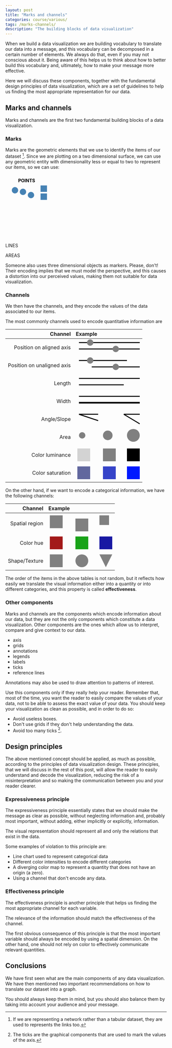```yaml
---
layout: post
title: "Marks and channels"
categories: course/various/
tags: /marks-channels/
description: "The building blocks of data visualization"
---
```


When we build a data visualization we are building vocabulary
to translate our data into a message, and this vocabulary can be decomposed in 
a certain number of elements.
We always do that, even if you may not conscious about it.
Being aware of this helps us to think about how to better build this vocabulary
and, ultimately, how to make your message more effective.

Here we will discuss these components, together with the
fundamental design principles of data visualization, which are a set of 
guidelines to help us finding the most appropriate representation for our data.

## Marks and channels

Marks and channels are the first two fundamental building blocks of a
data visualization.

### Marks
Marks are the geometric elements that we use to identify the items
of our dataset [^1].
Since we are plotting on a two dimensional surface, we can use any geometric entity
with dimensionality less or equal to two to represent our items, so we can use:

<svg height="180" width="95%" style="margin:2%; font-weight: bold">
<text x="30" y="15"> POINTS </text>
  <circle cx="20" cy="40" r="10" fill="steelblue" />
  <circle cx="45" cy="45" r="10" fill="steelblue" />
  <circle cx="70" cy="55" r="10" fill="steelblue" />
  <rect x="100" y="25" width="20" height=20 fill="steelblue" />
  <rect x="100" y="50" width="20" height=20 fill="steelblue" />

<text x="315" y="15"> LINES </text>
<line x1="270" y1="40" x2="420" y2="40" style="color:black; width:20px; stroke:black; stroke-width:3px"/>
<line x1="270" y1="80" x2="420" y2="60" style="color:black; width:20px; stroke:black; stroke-width:3px"/>
<line x1="270" y1="100" x2="420" y2="120" style="color:black; width:20px; stroke:black; stroke-width:3px"/>


<text x="630" y="15"> AREAS </text>
<rect x="600" y="25" width="120" height=80 fill="steelblue" style="stroke:black; stroke-width:3px" />
<rect x="600" y="25" width="80" height=80 fill="steelblue" style="stroke:black; stroke-width:3px" />
<rect x="600" y="25" width="80" height=40 fill="steelblue" style="stroke:black; stroke-width:3px" />
</svg> 

<div class="emphbox">
Someone also uses three dimensional objects as markers.
Please, don't! 
<br>
Their encoding implies that we must model the perspective,
and this causes a distortion into our perceived values, making them not suitable
for data visualization.
</div>

### Channels
We then have the channels, and they encode the values of the data associated to our items.

The most commonly channels used to encode quantitative information are

| Channel | Example |
|---------:|:---------|
| Position on aligned axis | <svg height="50" width="200"><line x1="10" y1="10" x2="200" y2="10" style="color:black; width:20px; stroke:black; stroke-width:3px"/> <circle cx="45" cy="10" r="10" fill="grey" /> <line x1="10" y1="30" x2="200" y2="30" style="color:black; width:20px; stroke:black; stroke-width:3px"/> <circle cx="125" cy="30" r="10" fill="grey" /></svg>  | 
| Position on unaligned axis | <svg height="50" width="200"><line x1="10" y1="10" x2="160" y2="10" style="color:black; width:20px; stroke:black; stroke-width:3px"/> <circle cx="45" cy="10" r="10" fill="grey" /> <line x1="50" y1="30" x2="200" y2="30" style="color:black; width:20px; stroke:black; stroke-width:3px"/> <circle cx="125" cy="30" r="10" fill="grey" /></svg>  |
| Length | <svg height="50" width="200"><line x1="10" y1="10" x2="200" y2="10" style="color:black; width:20px; stroke:black; stroke-width:3px"/>  <line x1="10" y1="30" x2="150" y2="30" style="color:black; width:20px; stroke:black; stroke-width:3px"/> </svg>  | 
| Width | <svg height="50" width="200"><line x1="10" y1="10" x2="200" y2="10" style="color:black; width:20px; stroke:black; stroke-width:3px"/>  <line x1="10" y1="30" x2="200" y2="30" style="color:black; width:30px; stroke:black; stroke-width:5px"/> </svg>  | 
| Angle/Slope | <svg height="50" width="200"><line x1="10" y1="10" x2="70" y2="10" style="color:black; width:20px; stroke:black; stroke-width:3px"/>  <line x1="10" y1="10" x2="70" y2="30" style="color:black; width:20px; stroke:black; stroke-width:3px"/> <line x1="150" y1="10" x2="200" y2="10" style="color:black; width:20px; stroke:black; stroke-width:3px"/>  <line x1="150" y1="10" x2="200" y2="40" style="color:black; width:20px; stroke:black; stroke-width:3px"/></svg>  | 
| Area | <svg height="50" width="200"> <circle cx="20" cy="20" r="10" fill="grey" /> <circle cx="100" cy="20" r="15" fill="grey" /> <circle cx="180" cy="20" r="20" fill="grey" /> </svg>  | 
| Color luminance | <svg height="50" width="200"> <rect x="5" y="5" height="40" width="40" fill="lightgray"/> <rect x="85" y="5" height="40" width="40" fill="gray"/><rect x="160" y="5" height="40" width="40" fill="black"/>  </svg>  | 
| Color saturation | <svg height="50" width="200"> <rect x="5" y="5" height="40" width="40" fill="#61679e"/> <rect x="85" y="5" height="40" width="40" fill="#3644c9"/><rect x="160" y="5" height="40" width="40" fill="#0019ff"/>  </svg>  | 


On the other hand, if we want to encode a categorical information, we have the following
channels:

| Channel | Example |
|---------:|:---------|
| Spatial region | <svg height="60" width="200"> <rect x="5" y="5" height="40" width="40" fill="gray"/> <rect x="85" y="15" height="40" width="40" fill="gray"/><rect x="160" y="5" height="30" width="30" fill="gray"/>  </svg>  | 
| Color hue | <svg height="50" width="200"> <rect x="5" y="5" height="40" width="40" fill="#a31919"/> <rect x="85" y="5" height="40" width="40" fill="#19a319"/><rect x="160" y="5" height="40" width="40" fill="#1919a3"/>  </svg>  | 
| Shape/Texture | <svg height="50" width="200"> <rect x="5" y="5" height="40" width="40" fill="grey"/> <circle cx="105" cy="25" r="20" fill="grey"/> <polygon points="180,45 160,5 200,5" fill="grey" /> </svg>  | 

The order of the items in the above tables is not random, but it reflects how easily we
translate the visual information either into a quantity or into different categories,
and this property is called **effectiveness**.

### Other components

Marks and channels are the components which encode information about our data, but
they are not the only components which constitute a data visualization.
Other components are the ones which allow us to interpret, compare and give context
to our data.

- axis
- grids
- annotations
- legends
- labels 
- ticks
- reference lines

<div class="emphbox"> Annotations may also be used to draw attention to patterns of interest.</div>

Use this components only if they really help your reader.
Remember that, most of the time, you want the reader to easily compare the values of your data, not to be able to assess the exact value of
your data.
You should keep your visualization as clean as possible, and in order to do so:

- Avoid useless boxes.
- Don't use grids if they don't help understanding the data.
- Avoid too many ticks [^2].

## Design principles

The above mentioned concept should be applied, as much as possible, according to the
principles of data visualization design.
These principles, that we will discuss in the rest of this post, will allow the reader
to easily understand and decode the visualization, reducing the risk of a misinterpretation and so making the communication between you and your reader clearer.

### Expressiveness principle
The expressiveness principle essentially states that we should make the message
as clear as possible, without neglecting information and, probably most important,
without adding, either implicitly or explicitly, information.

<div class=emphbox>
The visual representation should represent all and
only the relations that exist in the data.
</div>

Some examples of violation to this principle are:
- Line chart used to represent categorical data
- Different color intensities to encode different categories
- A diverging color map to represent a quantity that does not have an origin (a zero).
- Using a channel that don't encode any data.



### Effectiveness principle
The effectiveness principle is another principle that
helps us finding the most appropriate channel for each variable.

<div class=emphbox>
The relevance of the information should match the effectiveness of the channel.
</div>

The first obvious consequence of this principle is that the most important variable
should always be encoded by using a spatial dimension.
On the other hand, one should not rely on color to effectively communicate
relevant quantities.

## Conclusions

We have first seen what are the main components of any data visualization.
We have then mentioned two important recommendations on how to translate our dataset into
a graph.

You should always keep them in mind, but you should also balance them by taking
into account your audience and your message.



<!-- 
Train!

Establish visual hierarchy (play with contrast, brightness)
data pops, legends and rest of frame supports
put the accent on the relevant data points
don's put boxes. Work with alignments and grids
choose right font

Let you go
Use your hands/easy sketching software (at the beginning you want speed, not perfection)

Review critically
-->


[^1]: If we are representing a network rather than a tabular dataset, they are used to represents the links too.
[^2]: The ticks are the graphical components that are used to mark the values of the axis.
